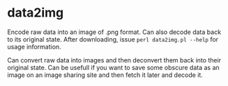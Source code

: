 # data2img
Encode raw data into an image of .png format. Can also decode data back to its original state.
After downloading, issue `perl data2img.pl --help` for usage information.

Can convert raw data into images and then deconvert them back into their original state. Can be usefull if you want
to save some obscure data as an image on an image sharing site and then fetch it later and decode it.

